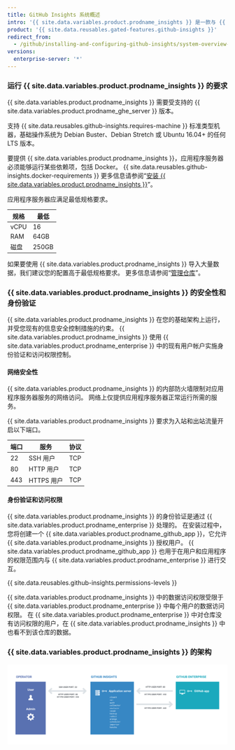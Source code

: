 ```yaml
---
title: GitHub Insights 系统概述
intro: '{{ site.data.variables.product.prodname_insights }} 是一款与 {{ site.data.variables.product.prodname_enterprise }} 交互的独立应用程序。'
product: '{{ site.data.reusables.gated-features.github-insights }}'
redirect_from:
  - /github/installing-and-configuring-github-insights/system-overview-for-github-insights
versions:
  enterprise-server: '*'
---
```


### 运行 {{ site.data.variables.product.prodname_insights }} 的要求

{{ site.data.variables.product.prodname_insights }} 需要受支持的 {{ site.data.variables.product.prodname_ghe_server }} 版本。

支持 {{ site.data.reusables.github-insights.requires-machine }} 标准类型机器，基础操作系统为 Debian Buster、Debian Stretch 或 Ubuntu 16.04+ 的任何 LTS 版本。

要提供 {{ site.data.variables.product.prodname_insights }}，应用程序服务器必须能够运行某些依赖项，包括 Docker。 {{ site.data.reusables.github-insights.docker-requirements }} 更多信息请参阅“[安装 {{ site.data.variables.product.prodname_insights }}](/insights/installing-and-configuring-github-insights/installing-github-insights#prerequisites)”。

应用程序服务器应满足最低规格要求。

| 规格   | 最低    |
| ---- | ----- |
| vCPU | 16    |
| RAM  | 64GB  |
| 磁盘   | 250GB |

如果要使用 {{ site.data.variables.product.prodname_insights }} 导入大量数据，我们建议您的配置高于最低规格要求。 更多信息请参阅“[管理仓库](/github/installing-and-configuring-github-insights/managing-repositories#about-import-times)”。

### {{ site.data.variables.product.prodname_insights }} 的安全性和身份验证

{{ site.data.variables.product.prodname_insights }} 在您的基础架构上运行，并受您现有的信息安全控制措施的约束。 {{ site.data.variables.product.prodname_insights }} 使用 {{ site.data.variables.product.prodname_enterprise }} 中的现有用户帐户实施身份验证和访问权限控制。

#### 网络安全性

{{ site.data.variables.product.prodname_insights }} 的内部防火墙限制对应用程序服务器服务的网络访问。 网络上仅提供应用程序服务器正常运行所需的服务。

{{ site.data.variables.product.prodname_insights }} 要求为入站和出站流量开启以下端口。

| 端口  | 服务       | 协议  |
| --- | -------- | --- |
| 22  | SSH 用户   | TCP |
| 80  | HTTP 用户  | TCP |
| 443 | HTTPS 用户 | TCP |

#### 身份验证和访问权限

{{ site.data.variables.product.prodname_insights }} 的身份验证是通过 {{ site.data.variables.product.prodname_enterprise }} 处理的。 在安装过程中，您将创建一个 {{ site.data.variables.product.prodname_github_app }}，它允许 {{ site.data.variables.product.prodname_insights }} 授权用户。 {{ site.data.variables.product.prodname_github_app }} 也用于在用户和应用程序的权限范围内与 {{ site.data.variables.product.prodname_enterprise }} 进行交互。

{{ site.data.reusables.github-insights.permissions-levels }}

{{ site.data.variables.product.prodname_insights }} 中的数据访问权限受限于 {{ site.data.variables.product.prodname_enterprise }} 中每个用户的数据访问权限。 在 {{ site.data.variables.product.prodname_enterprise }} 中对仓库没有访问权限的用户，在 {{ site.data.variables.product.prodname_insights }} 中也看不到该仓库的数据。

### {{ site.data.variables.product.prodname_insights }} 的架构

![系统架构](/assets/images/help/insights/github-isights-system-diagram.png)
